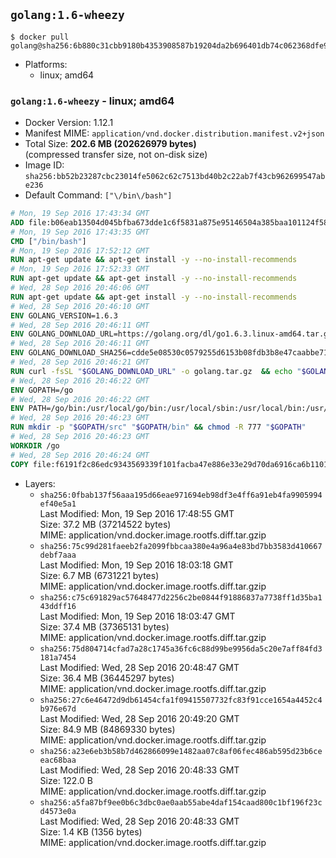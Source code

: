 ## `golang:1.6-wheezy`

```console
$ docker pull golang@sha256:6b880c31cbb9180b4353908587b19204da2b696401db74c062368dfe9a6d5158
```

-	Platforms:
	-	linux; amd64

### `golang:1.6-wheezy` - linux; amd64

-	Docker Version: 1.12.1
-	Manifest MIME: `application/vnd.docker.distribution.manifest.v2+json`
-	Total Size: **202.6 MB (202626979 bytes)**  
	(compressed transfer size, not on-disk size)
-	Image ID: `sha256:bb52b23287cbc23014fe5062c62c7513bd40b2c22ab7f43cb962699547abe236`
-	Default Command: `["\/bin\/bash"]`

```dockerfile
# Mon, 19 Sep 2016 17:43:34 GMT
ADD file:b06eab13504d045bfba673dde1c6f5831a875e95146504a385baa101124f58f5 in / 
# Mon, 19 Sep 2016 17:43:35 GMT
CMD ["/bin/bash"]
# Mon, 19 Sep 2016 17:52:12 GMT
RUN apt-get update && apt-get install -y --no-install-recommends 		ca-certificates 		curl 		wget 	&& rm -rf /var/lib/apt/lists/*
# Mon, 19 Sep 2016 17:52:33 GMT
RUN apt-get update && apt-get install -y --no-install-recommends 		bzr 		git 		mercurial 		openssh-client 		subversion 				procps 	&& rm -rf /var/lib/apt/lists/*
# Wed, 28 Sep 2016 20:46:06 GMT
RUN apt-get update && apt-get install -y --no-install-recommends 		g++ 		gcc 		libc6-dev 		make 		pkg-config 	&& rm -rf /var/lib/apt/lists/*
# Wed, 28 Sep 2016 20:46:10 GMT
ENV GOLANG_VERSION=1.6.3
# Wed, 28 Sep 2016 20:46:11 GMT
ENV GOLANG_DOWNLOAD_URL=https://golang.org/dl/go1.6.3.linux-amd64.tar.gz
# Wed, 28 Sep 2016 20:46:11 GMT
ENV GOLANG_DOWNLOAD_SHA256=cdde5e08530c0579255d6153b08fdb3b8e47caabbe717bc7bcd7561275a87aeb
# Wed, 28 Sep 2016 20:46:21 GMT
RUN curl -fsSL "$GOLANG_DOWNLOAD_URL" -o golang.tar.gz 	&& echo "$GOLANG_DOWNLOAD_SHA256  golang.tar.gz" | sha256sum -c - 	&& tar -C /usr/local -xzf golang.tar.gz 	&& rm golang.tar.gz
# Wed, 28 Sep 2016 20:46:22 GMT
ENV GOPATH=/go
# Wed, 28 Sep 2016 20:46:22 GMT
ENV PATH=/go/bin:/usr/local/go/bin:/usr/local/sbin:/usr/local/bin:/usr/sbin:/usr/bin:/sbin:/bin
# Wed, 28 Sep 2016 20:46:23 GMT
RUN mkdir -p "$GOPATH/src" "$GOPATH/bin" && chmod -R 777 "$GOPATH"
# Wed, 28 Sep 2016 20:46:23 GMT
WORKDIR /go
# Wed, 28 Sep 2016 20:46:24 GMT
COPY file:f6191f2c86edc9343569339f101facba47e886e33e29d70da6916ca6b1101a53 in /usr/local/bin/ 
```

-	Layers:
	-	`sha256:0fbab137f56aaa195d66eae971694eb98df3e4ff6a91eb4fa9905994ef40e5a1`  
		Last Modified: Mon, 19 Sep 2016 17:48:55 GMT  
		Size: 37.2 MB (37214522 bytes)  
		MIME: application/vnd.docker.image.rootfs.diff.tar.gzip
	-	`sha256:75c99d281faeeb2fa2099fbbcaa380e4a96a4e83bd7bb3583d410667debf7aaa`  
		Last Modified: Mon, 19 Sep 2016 18:03:18 GMT  
		Size: 6.7 MB (6731221 bytes)  
		MIME: application/vnd.docker.image.rootfs.diff.tar.gzip
	-	`sha256:c75c691829ac57648477d2256c2be0844f91886837a7738ff1d35ba143ddff16`  
		Last Modified: Mon, 19 Sep 2016 18:03:47 GMT  
		Size: 37.4 MB (37365131 bytes)  
		MIME: application/vnd.docker.image.rootfs.diff.tar.gzip
	-	`sha256:75d804714cfad7a28c1745a36fc6c88d99be9956da5c20e7aff84fd3181a7454`  
		Last Modified: Wed, 28 Sep 2016 20:48:47 GMT  
		Size: 36.4 MB (36445297 bytes)  
		MIME: application/vnd.docker.image.rootfs.diff.tar.gzip
	-	`sha256:27c6e46472d9db61454cfa1f09415507732fc83f91cce1654a4452c4b976e67d`  
		Last Modified: Wed, 28 Sep 2016 20:49:20 GMT  
		Size: 84.9 MB (84869330 bytes)  
		MIME: application/vnd.docker.image.rootfs.diff.tar.gzip
	-	`sha256:a23e6eb3b58b7d462866099e1482aa07c8af06fec486ab595d23b6ceeac68baa`  
		Last Modified: Wed, 28 Sep 2016 20:48:33 GMT  
		Size: 122.0 B  
		MIME: application/vnd.docker.image.rootfs.diff.tar.gzip
	-	`sha256:a5fa87bf9ee0b6c3dbc0ae0aab55abe4daf154caad800c1bf196f23cd4573e0a`  
		Last Modified: Wed, 28 Sep 2016 20:48:33 GMT  
		Size: 1.4 KB (1356 bytes)  
		MIME: application/vnd.docker.image.rootfs.diff.tar.gzip
